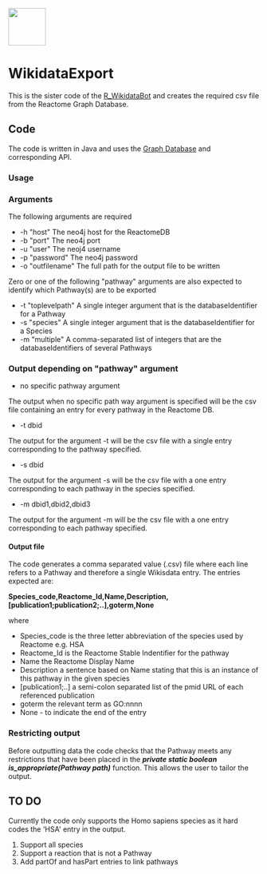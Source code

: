[<img src=https://user-images.githubusercontent.com/6883670/31999264-976dfb86-b98a-11e7-9432-0316345a72ea.png height=75 />](https://reactome.org)

# WikidataExport

This is the sister code of the [R_WikidataBot](https://github.com/skeating/R_WikidataBot) and creates the required csv file from the Reactome Graph Database.

## Code

The code is written in Java and uses the [Graph Database](http://www.reactome.org/pages/documentation/developer-guide/graph-database/) and corresponding API. 


### Usage

### Arguments

The following arguments are required

- -h "host" 			The neo4j host for the ReactomeDB
- -b "port"				The neo4j port
- -u "user" 			The neoj4 username
- -p "password" 		The neo4j password
- -o "outfilename"		The full path for the output file to be written
 
Zero or one of the following "pathway" arguments are also expected to identify which Pathway(s) are to be exported

- -t "toplevelpath"	    A single integer argument that is the databaseIdentifier for a Pathway
- -s "species"          A single integer argument that is the databaseIdentifier for a Species
- -m "multiple"         A comma-separated list of integers that are the databaseIdentifiers of several Pathways

### Output depending on "pathway" argument

- no specific pathway argument

The output when no specific path way argument is specified will be the csv file containing an entry for every pathway in the Reactome DB.

- -t dbid

The output for the argument -t will be the csv file with a single entry corresponding to the pathway specified.

- -s dbid

The output for the argument -s will be the csv file with a one entry corresponding to each pathway in the species specified.

- -m dbid1,dbid2,dbid3

The output for the argument -m will be the csv file with a one entry corresponding to each pathway specified.

#### Output file

The code generates a comma separated value (.csv) file where each line refers to a Pathway and therefore a single Wikisdata entry. The entries expected are:

**Species\_code,Reactome\_Id,Name,Description,[publication1;publication2;..],goterm,None**

where

- Species\_code is the three letter abbreviation of the species used by Reactome e.g. HSA
- Reactome\_Id is the Reactome Stable Indentifier for the pathway
- Name the Reactome Display Name
- Description a sentence based on Name stating that this is an instance of this pathway in the given species
- [publication1;..] a semi-colon separated list of the pmid URL of each referenced publication
- goterm the relevant term as GO:nnnn
- None - to indicate the end of the entry
  

### Restricting output

Before outputting data the code checks that the Pathway meets any restrictions that have been placed in the    ***private static boolean is_appropriate(Pathway path)*** function. This allows the user to tailor the output.

## TO DO

Currently the code only supports the Homo sapiens species as it hard codes the 'HSA' entry in the output.

1. Support all species
2. Support a reaction that is not a Pathway
3. Add partOf and hasPart entries to link pathways




